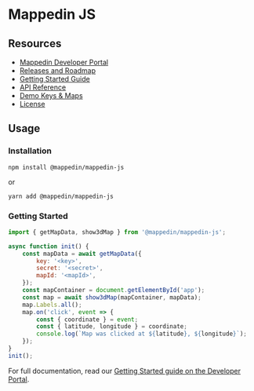 # Mappedin JS

## Resources

- [Mappedin Developer Portal](https://developer.mappedin.com)
- [Releases and Roadmap](https://developer.mappedin.com/docs/roadmap)
- [Getting Started Guide](https://developer.mappedin.com/web-sdk/getting-started)
- [API Reference](https://developer.mappedin.com/web-sdk/api-reference)
- [Demo Keys & Maps](https://developer.mappedin.com/docs/demo-keys-and-maps)
- [License](https://info.mappedin.com/terms/sdk)

## Usage

### Installation

`npm install @mappedin/mappedin-js`

or

`yarn add @mappedin/mappedin-js`

### Getting Started

```javascript
import { getMapData, show3dMap } from '@mappedin/mappedin-js';

async function init() {
	const mapData = await getMapData({
		key: '<key>',
		secret: '<secret>',
		mapId: '<mapId>',
	});
	const mapContainer = document.getElementById('app');
	const map = await show3dMap(mapContainer, mapData);
	map.Labels.all();
	map.on('click', event => {
		const { coordinate } = event;
		const { latitude, longitude } = coordinate;
		console.log(`Map was clicked at ${latitude}, ${longitude}`);
	});
}
init();
```

For full documentation, read our [Getting Started guide on the Developer Portal](https://developer.mappedin.com/web-sdk/getting-started).
